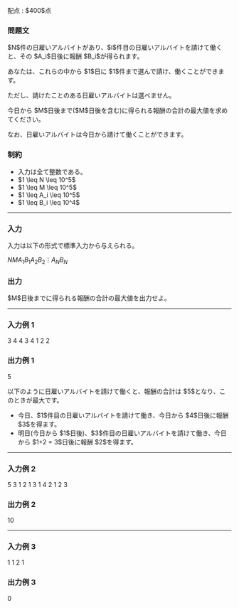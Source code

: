 
<div>

<span>

<span>

<p>
配点 : $400$点
</p>

<div>

<section>

### **問題文**

<p>
$N$件の日雇いアルバイトがあり、$i$件目の日雇いアルバイトを請けて働くと、その $A_i$日後に報酬 $B_i$が得られます。
</p>

<p>
あなたは、これらの中から $1$日に $1$件まで選んで請け、働くことができます。
</p>

<p>
ただし、請けたことのある日雇いアルバイトは選べません。
</p>

<p>
今日から $M$日後まで($M$日後を含む)に得られる報酬の合計の最大値を求めてください。
</p>

<p>
なお、日雇いアルバイトは今日から請けて働くことができます。
</p>

</section>

</div>

<div>

<section>

### **制約**

<ul>

<li>
入力は全て整数である。
</li>

<li>
$1 \leq N \leq 10^5$
</li>

<li>
$1 \leq M \leq 10^5$
</li>

<li>
$1 \leq A_i \leq 10^5$
</li>

<li>
$1 \leq B_i \leq 10^4$
</li>

</ul>

</section>

</div>

---

<div>

<div>

<section>

### **入力**

<p>
入力は以下の形式で標準入力から与えられる。
</p>

<div>

$N$$M$$A_1$$B_1$$A_2$$B_2$$\vdots$$A_N$$B_N$
</div>

</section>

</div>

<div>

<section>

### **出力**

<p>
$M$日後までに得られる報酬の合計の最大値を出力せよ。
</p>

</section>

</div>

</div>

---

<div>

<section>

### **入力例 1**

<div>

3 4
4 3
4 1
2 2

</div>

</section>

</div>

<div>

<section>

### **出力例 1**

<div>

5

</div>

<p>
以下のように日雇いアルバイトを請けて働くと、報酬の合計は $5$となり、このときが最大です。
</p>

<ul>

<li>
今日、$1$件目の日雇いアルバイトを請けて働き、今日から $4$日後に報酬 $3$を得ます。
</li>

<li>
明日(今日から $1$日後)、$3$件目の日雇いアルバイトを請けて働き、今日から $1+2 = 3$日後に報酬 $2$を得ます。
</li>

</ul>

</section>

</div>

---

<div>

<section>

### **入力例 2**

<div>

5 3
1 2
1 3
1 4
2 1
2 3

</div>

</section>

</div>

<div>

<section>

### **出力例 2**

<div>

10

</div>

</section>

</div>

---

<div>

<section>

### **入力例 3**

<div>

1 1
2 1

</div>

</section>

</div>

<div>

<section>

### **出力例 3**

<div>

0

</div>

</section>

</div>

</span>

</span>

</div>
